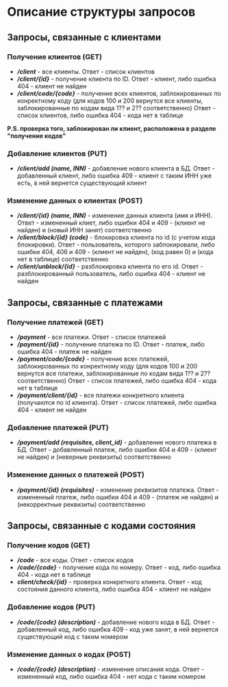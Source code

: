 # Описание структуры запросов

## Запросы, связанные с клиентами

### Получение клиентов (GET)

* ***/client*** - все клиенты. Ответ - список клиентов
* ***/client/{id}*** - получение клиента по ID. Ответ - клиент, либо ошибка 404 - клиент не найден
* ***/client/code/{code}*** - получение всех клиентов, заблокированных по конректному коду (для кодов 100 и 200 вернутся все клиенты, заблокированные по кодам вида 1?? и 2?? соответственно)
  Ответ - список клиентов, либо ошибка 404 - кода нет в таблице

**P.S. проверка того, заблокирован ли клиент, расположена в разделе "получение кодов"**

### Добавление клиентов (PUT)

* ***/client/add (name, INN)*** - добавление нового клиента в БД. Ответ - добавленный клиент, либо ошибка 409 - клиент с таким ИНН уже есть, в ней вернется существующий клиент

### Изменение данных о клиентах (POST)

* ***/client/{id} (name, INN)*** - изменение данных клиента (имя и ИНН). Ответ - измененный клиет, либо ошибки 404 и 409 - (клиент не найден) и (новый ИНН занят) соответственно
* ***/client/block/{id} (code)*** - блокировка клиента по id (с учетом кода блокировки). Ответ - пользователь, которого заблокировали, либо ошибки 404, 406 и 409 -
(клиент не найден), (код равен 0) и (кода нет в таблице) соответственно
* ***/client/unblock/{id}*** - разблокировка клиента по его id. Ответ - разблокированный пользователь, либо ошибка 404 - клиент не найден

## Запросы, связанные с платежами

### Получение платежей (GET)

* ***/payment*** - все платежи. Ответ - список платежей
* ***/payment/{id}*** - получение платежа по ID. Ответ - платеж, либо ошибка 404 - платеж не найден
* ***/payment/code/{code}*** - получение всех платежей, заблокированных по конректному коду (для кодов 100 и 200 вернутся все платежи, заблокированные по кодам вида 1?? и 2?? соответственно)
  Ответ - список платежей, либо ошибка 404 - кода нет в таблице
* ***/payment/client/{id}*** - все платежи конкретного клиента (получаются по id клиента). Ответ - список платежей, либо ошибка 404 - клиент не найден

### Добавление платежей (PUT)

* ***/payment/add (requisites, client_id)*** - добавление нового платежа в БД. Ответ - добавленный платеж, либо ошибки 404 и 409 - (клиент не найден) и (неверные реквизиты) соответственно

### Изменение данных о платежей (POST)

* ***/payment/{id} (requisites)*** - изменение реквизитов платежа. Ответ - измененный платеж, либо ошибки 404 и 409 - (платеж не найден) и (некорректные реквизиты) соответственно

## Запросы, связанные с кодами состояния

### Получение кодов (GET)

* ***/code*** - все коды. Ответ - список кодов
* ***/code/{code}*** - получение кода по номеру. Ответ - код, либо ошибка 404 - кода нет в таблице
* ***client/check/{id}*** - проверка конкретного клиента. Ответ - код состояния данного клиента, либо ошибка 404 - клиент не найден

### Добавление кодов (PUT)

* ***/code/{code} (description)*** - добавление нового кода в БД. Ответ - добавленный код, либо ошибка 409 - код уже занят, в ней вернется существующий код с таким номером

### Изменение данных о кодах (POST)

* ***/code/{code} (description)*** - изменение описания кода. Ответ - измененный код, либо ошибка 404 - нет кода с таким номером
